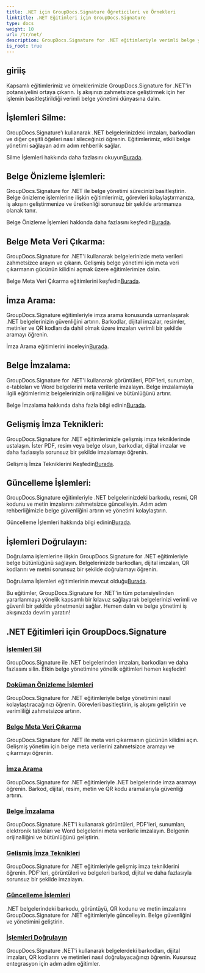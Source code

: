 ```yaml
---
title: .NET için GroupDocs.Signature Öğreticileri ve Örnekleri
linktitle: .NET Eğitimleri için GroupDocs.Signature
type: docs
weight: 10
url: /tr/net/
description: GroupDocs.Signature for .NET eğitimleriyle verimli belge yönetiminin kilidini açın. Belgeleri sorunsuz bir şekilde silin, önizleyin, meta verileri çıkarın, imzalayın, güncelleyin ve doğrulayın.
is_root: true
---
```

## giriiş

Kapsamlı eğitimlerimiz ve örneklerimizle GroupDocs.Signature for .NET'in potansiyelini ortaya çıkarın. İş akışınızı zahmetsizce geliştirmek için her işlemin basitleştirildiği verimli belge yönetimi dünyasına dalın.

## İşlemleri Silme:
GroupDocs.Signature'ı kullanarak .NET belgelerinizdeki imzaları, barkodları ve diğer çeşitli öğeleri nasıl sileceğinizi öğrenin. Eğitimlerimiz, etkili belge yönetimi sağlayan adım adım rehberlik sağlar.

 Silme İşlemleri hakkında daha fazlasını okuyun[Burada](./delete-operations/).

## Belge Önizleme İşlemleri:
GroupDocs.Signature for .NET ile belge yönetimi sürecinizi basitleştirin. Belge önizleme işlemlerine ilişkin eğitimlerimiz, görevleri kolaylaştırmanıza, iş akışını geliştirmenize ve üretkenliği sorunsuz bir şekilde artırmanıza olanak tanır.

 Belge Önizleme İşlemleri hakkında daha fazlasını keşfedin[Burada](./document-preview-operations/).

## Belge Meta Veri Çıkarma:
GroupDocs.Signature for .NET'i kullanarak belgelerinizde meta verileri zahmetsizce arayın ve çıkarın. Gelişmiş belge yönetimi için meta veri çıkarmanın gücünün kilidini açmak üzere eğitimlerimize dalın.

 Belge Meta Veri Çıkarma eğitimlerini keşfedin[Burada](./document-metadata-extraction/).

## İmza Arama:
GroupDocs.Signature eğitimleriyle imza arama konusunda uzmanlaşarak .NET belgelerinizin güvenliğini artırın. Barkodlar, dijital imzalar, resimler, metinler ve QR kodları da dahil olmak üzere imzaları verimli bir şekilde aramayı öğrenin.

 İmza Arama eğitimlerini inceleyin[Burada](./signature-searching/).

## Belge İmzalama:
GroupDocs.Signature for .NET'i kullanarak görüntüleri, PDF'leri, sunumları, e-tabloları ve Word belgelerini meta verilerle imzalayın. Belge imzalamayla ilgili eğitimlerimiz belgelerinizin orijinalliğini ve bütünlüğünü artırır.

 Belge İmzalama hakkında daha fazla bilgi edinin[Burada](./document-signing/).

## Gelişmiş İmza Teknikleri:
GroupDocs.Signature for .NET eğitimlerimizle gelişmiş imza tekniklerinde ustalaşın. İster PDF, resim veya belge olsun, barkodlar, dijital imzalar ve daha fazlasıyla sorunsuz bir şekilde imzalamayı öğrenin.

 Gelişmiş İmza Tekniklerini Keşfedin[Burada](./advanced-signature-techniques/).

## Güncelleme İşlemleri:
GroupDocs.Signature eğitimleriyle .NET belgelerinizdeki barkodu, resmi, QR kodunu ve metin imzalarını zahmetsizce güncelleyin. Adım adım rehberliğimizle belge güvenliğini artırın ve yönetimi kolaylaştırın.

 Güncelleme İşlemleri hakkında bilgi edinin[Burada](./update-operations/).

## İşlemleri Doğrulayın:
Doğrulama işlemlerine ilişkin GroupDocs.Signature for .NET eğitimleriyle belge bütünlüğünü sağlayın. Belgelerinizde barkodları, dijital imzaları, QR kodlarını ve metni sorunsuz bir şekilde doğrulamayı öğrenin.

 Doğrulama İşlemleri eğitimlerinin mevcut olduğu[Burada](./verify-operations/). 

Bu eğitimler, GroupDocs.Signature for .NET'in tüm potansiyelinden yararlanmaya yönelik kapsamlı bir kılavuz sağlayarak belgelerinizi verimli ve güvenli bir şekilde yönetmenizi sağlar. Hemen dalın ve belge yönetimi iş akışınızda devrim yaratın!
## .NET Eğitimleri için GroupDocs.Signature 
### [İşlemleri Sil](./delete-operations/)
GroupDocs.Signature ile .NET belgelerinden imzaları, barkodları ve daha fazlasını silin. Etkin belge yönetimine yönelik eğitimleri hemen keşfedin!
### [Doküman Önizleme İşlemleri](./document-preview-operations/)
GroupDocs.Signature for .NET eğitimleriyle belge yönetimini nasıl kolaylaştıracağınızı öğrenin. Görevleri basitleştirin, iş akışını geliştirin ve verimliliği zahmetsizce artırın.
### [Belge Meta Veri Çıkarma](./document-metadata-extraction/)
GroupDocs.Signature for .NET ile meta veri çıkarmanın gücünün kilidini açın. Gelişmiş yönetim için belge meta verilerini zahmetsizce aramayı ve çıkarmayı öğrenin.
### [İmza Arama](./signature-searching/)
GroupDocs.Signature for .NET eğitimleriyle .NET belgelerinde imza aramayı öğrenin. Barkod, dijital, resim, metin ve QR kodu aramalarıyla güvenliği artırın.
### [Belge İmzalama](./document-signing/)
GroupDocs.Signature .NET'i kullanarak görüntüleri, PDF'leri, sunumları, elektronik tabloları ve Word belgelerini meta verilerle imzalayın. Belgenin orijinalliğini ve bütünlüğünü geliştirin.
### [Gelişmiş İmza Teknikleri](./advanced-signature-techniques/)
GroupDocs.Signature for .NET eğitimleriyle gelişmiş imza tekniklerini öğrenin. PDF'leri, görüntüleri ve belgeleri barkod, dijital ve daha fazlasıyla sorunsuz bir şekilde imzalayın.
### [Güncelleme İşlemleri](./update-operations/)
.NET belgelerindeki barkodu, görüntüyü, QR kodunu ve metin imzalarını GroupDocs.Signature for .NET eğitimleriyle güncelleyin. Belge güvenliğini ve yönetimini geliştirin.
### [İşlemleri Doğrulayın](./verify-operations/)
GroupDocs.Signature .NET'i kullanarak belgelerdeki barkodları, dijital imzaları, QR kodlarını ve metinleri nasıl doğrulayacağınızı öğrenin. Kusursuz entegrasyon için adım adım eğitimler.